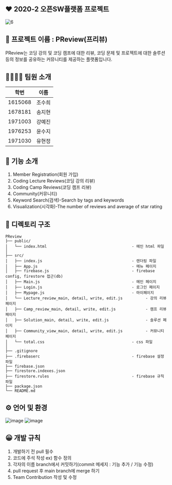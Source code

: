 ## ❤️ 2020-2 오픈SW플랫폼 프로젝트

![6](https://user-images.githubusercontent.com/67186222/99868507-7d630780-2c06-11eb-9ef3-495048b7c05a.JPG)


## 📖 프로젝트 이름 : PReview(프리뷰)
PReview는 코딩 강의 및 코딩 캠프에 대한 리뷰, 코딩 문제 및 프로젝트에 대한 솔루션 등의 정보를 공유하는 커뮤니티를 제공하는 플랫폼입니다.


## 👨‍👩‍👦‍👦 팀원 소개
|학번|이름|
|------|---|
|1615068|조수희|
|1678181|송지현|
|1971003|강예진|
|1976253|윤수지|
|1971030|유현정|


## 📲 기능 소개
1. Member Registration(회원 가입)
2. Coding Lecture Reviews(코딩 강의 리뷰)
3. Coding Camp Reviews(코딩 캠프 리뷰)
4. Community(커뮤니티)
5. Keyword Search(검색)-Search by tags and keywords
6. Visualization(시각화)-The number of reviews and average of star rating


## 📁 디렉토리 구조
```
PReview
├── public/
│   └── index.html                                     - 메인 html 파일
│
├── src/
│   ├── index.js                                       - 렌더링 파일
│   ├── App.js                                         - 메뉴 페이지
│   ├── firebase.js                                    - firebase config, firestore 접근(db)
│   ├── Main.js                                        - 메인 페이지
│   ├── Login.js                                       - 로그인 페이지
│   ├── Mypage.js                                      - 마이페이지
│   └── Lecture_review_main, detail, write, edit.js          - 강의 리뷰 페이지
│   ├── Camp_review_main, detail, write, edit.js             - 캠프 리뷰 페이지
│   ├── Solution_main, detail, write, edit.js                - 솔루션 페이지
│   ├── Community_view_main, detail, write, edit.js          - 커뮤니티 페이지
│   └── total.css                                      - css 파일
│ 
├── .gitignore
├── .firebaserc                                        - firebase 설정 파일
├── firebase.json
├── firestore.indexes.json
├── firestore.rules                                    - firebase 규칙 파일
├── package.json
└── README.md
```

## ⚙️ 언어 및 환경
![image](https://user-images.githubusercontent.com/67186222/102082427-48d51b00-3e55-11eb-90a8-9f285b42512c.png)
![image](https://user-images.githubusercontent.com/67186222/102082473-61453580-3e55-11eb-8029-9aac0d8fda16.png)


## 😀 개발 규칙
1. 개발하기 전 pull 필수
2. 코드에 주석 작성 ex) 함수 정의
3. 각자의 이름 branch에서 커밋하기(commit 메세지 : 기능 추가 / 기능 수정)
4. pull request 후 main branch에 merge 하기
5. Team Contribution 작성 및 수정
